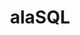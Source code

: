 ---
codehost: https://github.com/https://github.com/agershun/alasql
logohandle: alasql
sort: alasql
title: alaSQL
website: http://alasql.org/
---